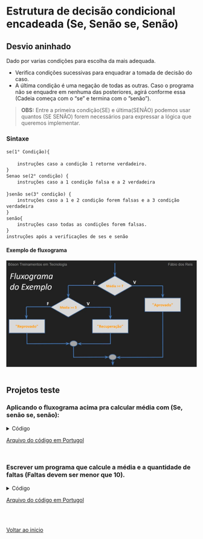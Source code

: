 # Estrutura de decisão condicional encadeada (Se, Senão se, Senão)

## Desvio aninhado

Dado por varias condições para escolha da mais adequada.
- Verifica condições sucessivas para enquadrar a tomada de decisão do caso.
- A última condição é uma negação de todas as outras. Caso o programa não se enquadre em nenhuma das posteriores, agirá conforme essa (Cadeia começa com o “se” e termina com o ”senão”).

>**OBS:** Entre a primeira condição(SE) e última(SENÃO) podemos usar quantos (SE SENÃO) forem necessários para expressar a lógica que queremos implementar.

### Sintaxe
```portugol
se(1° Condição){

	instruções caso a condição 1 retorne verdadeiro.
}
Senao se(2° condição) {
	instruções caso a 1 condição falsa e a 2 verdadeira

}senão se(3° condição) {
	instruções caso a 1 e 2 condição forem falsas e a 3 condição verdadeira
}
senão{
	instruções caso todas as condições forem falsas.
}
instruções após a verificações de ses e senão
```

#### Exemplo de fluxograma
<img src="/Arquivos/img/25.jpg" alt="Texto Alternativo" width="550">

<br>

<br>

## Projetos teste 

### Aplicando o fluxograma acima pra calcular média com (Se, senão se, senão):

<details>
<summary>Código</summary>

```portugol
programa
{
	real nota_1, nota_2, nota_3 //Variáveispara guardar as notas do trimestre.
	real media //Variável para guardar a média geral nos 3 semetres.
	
	funcao inicio()
	{
		escreva("Entre com a primeira nota do aluno: ")
		leia(nota_1)//Pegando a primeira nota.
		
		escreva("Entre com a segunda nota do aluno: ")
		leia(nota_2)//Pegando a segunda nota.

		escreva("Entre com a terceira nota do aluno: ")
		leia(nota_3)//Pegando a segunda nota.

		media = (nota_1 + nota_2 + nota_3) / 3 //Guardando a média das 3 notas.

		se(media >= 7.0) {//Condição para aprovar o aluno (1° teste lógico)
			escreva("Resultado: Aprovado, chefe ! \n") 
		}
		senao se (media >= 5.0) {//Condição para a recuperação do aluno(2° teste lógico)
			escreva("Em recuperação ! Calma que ainda da. \n")
		}
		senao {//Condição para a reprovação do do aluno (caso todas as outras retornem falso)
			escreva("Reprovado. Esse ano não deu, fera. Mas ano que vem tem mais \n")
		}
				
		escreva("Sua média foi: ", media,"\n")//Valor total da média
	}
}
```

</details>

[Arquivo do código em Portugol](/Arquivos/C%C3%B3digo/Teste%20calculo%20de%20m%C3%A9dia%20com%20decis%C3%A3o%20aninhada%20(Se%2C%20Sen%C3%A3o%20se%2C%20sen%C3%A3o).por)

<br>

### Escrever um programa que calcule a média e a quantidade de faltas (Faltas devem ser menor que 10).

<details>
<summary>Código</summary>

```portugol
programa
{
	real nota_1, nota_2, nota_3 //Variáveispara guardar as notas do trimestre.
	real media //Variável para guardar a média geral nos 3 semetres.
	inteiro faltas
	
	funcao inicio()
	{
		escreva("Entre com a primeira nota do aluno: ")
		leia(nota_1)//Pegando a primeira nota.
		
		escreva("Entre com a segunda nota do aluno: ")
		leia(nota_2)//Pegando a segunda nota.

		escreva("Entre com a terceira nota do aluno: ")
		leia(nota_3)//Pegando a segunda nota.

		escreva("Entre com a quantidade de faltas: ")
		leia(faltas)//Pegando quantidade de faltas

		media = (nota_1 + nota_2 + nota_3) / 3 //Guardando a média das 3 notas.
		
		se(faltas >= 10) {
			escreva("\nDesculpe, mas independente da nota você esta reprovado por falta. Quem não é visto não é lembrado \n")
		}
		senao {
			escreva("\nVc esta dentro da média de presença exigida.\n")
		}
		escreva ("Sua quantida de faltas foi: ", faltas,"\n")
		

		se((media >= 7.0) e (faltas < 10)) {//Condição para aprovar o aluno (1° teste lógico)
			escreva("Resultado: Aprovado, chefe ! \n") 
		}
		senao se ((media >= 5.0) e (faltas < 10)) {//Condição para a recuperação do aluno(2° teste lógico)
			escreva("Em recuperação ! Calma que ainda da. \n")
		}
		senao {//Condição para a reprovação do do aluno (caso todas as outras retornem falso)
			escreva("Reprovado. Esse ano não deu, fera. Mas ano que vem tem mais \n")
		}
				
		escreva("Sua média foi: ", media,"\n")//Valor total da média
	}
}
```

</details>

[Arquivo do código em Portugol](/Arquivos/C%C3%B3digo/Teste%20desafio%20de%20calculo%20de%20m%C3%A9dia%20com%20decis%C3%A3o%20aninhada%20(Se%2C%20sen%C3%A3o%20se%2C%20sen%C3%A3o).por)

<br>

<br>

[Voltar ao inicio](/README.md)